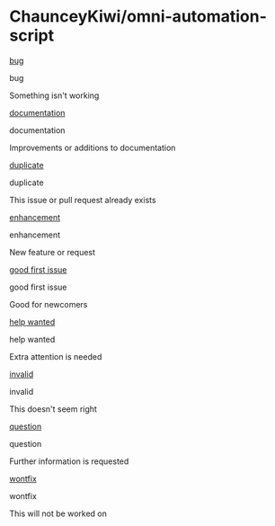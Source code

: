 # ChaunceyKiwi/omni-automation-script

 [bug](https://github.com/ChaunceyKiwi/omni-automation-script/labels/bug)

 bug

Something isn't working

 [documentation](https://github.com/ChaunceyKiwi/omni-automation-script/labels/documentation)

 documentation

Improvements or additions to documentation

 [duplicate](https://github.com/ChaunceyKiwi/omni-automation-script/labels/duplicate)

 duplicate

This issue or pull request already exists

 [enhancement](https://github.com/ChaunceyKiwi/omni-automation-script/labels/enhancement)

 enhancement

New feature or request

 [good first issue](https://github.com/ChaunceyKiwi/omni-automation-script/labels/good%20first%20issue)

 good first issue

Good for newcomers

 [help wanted](https://github.com/ChaunceyKiwi/omni-automation-script/labels/help%20wanted)

 help wanted

Extra attention is needed

 [invalid](https://github.com/ChaunceyKiwi/omni-automation-script/labels/invalid)

 invalid

This doesn't seem right

 [question](https://github.com/ChaunceyKiwi/omni-automation-script/labels/question)

 question

Further information is requested

 [wontfix](https://github.com/ChaunceyKiwi/omni-automation-script/labels/wontfix)

 wontfix

This will not be worked on


